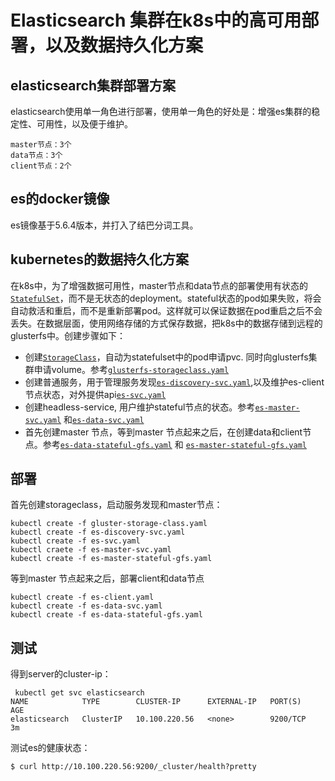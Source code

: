 # Elasticsearch 集群在k8s中的高可用部署，以及数据持久化方案
## elasticsearch集群部署方案
elasticsearch使用单一角色进行部署，使用单一角色的好处是：增强es集群的稳定性、可用性，以及便于维护。
```
master节点：3个
data节点：3个
client节点：2个
```
## es的docker镜像
es镜像基于5.6.4版本，并打入了结巴分词工具。

## kubernetes的数据持久化方案
在k8s中，为了增强数据可用性，master节点和data节点的部署使用有状态的[`StatefulSet`](https://kubernetes.io/docs/concepts/abstractions/controllers/statefulsets/)，而不是无状态的deployment。stateful状态的pod如果失败，将会自动救活和重启，而不是重新部署pod。这样就可以保证数据在pod重启之后不会丢失。在数据层面，使用网络存储的方式保存数据，把k8s中的数据存储到远程的glusterfs中。创建步骤如下：
- 创建[`StorageClass`](http://blog.kubernetes.io/2016/10/dynamic-provisioning-and-storage-in-kubernetes.html)，自动为statefulset中的pod申请pvc. 同时向glusterfs集群申请volume。参考[`glusterfs-storageclass.yaml`](glusterfs-storageclass.yaml)
- 创建普通服务，用于管理服务发现[`es-discovery-svc.yaml`](es-discovery-svc.yaml),以及维护es-client节点状态，对外提供api[`es-svc.yaml`](es-svc.yaml)
- 创建headless-service, 用户维护stateful节点的状态。参考[`es-master-svc.yaml`](es-master-svc.yaml) 和[`es-data-svc.yaml`](es-data-svc.yaml)
- 首先创建master 节点，等到master 节点起来之后，在创建data和client节点。参考[`es-data-stateful-gfs.yaml`](es-data-stateful-gfs.yaml) 和 [`es-master-stateful-gfs.yaml`](es-master-stateful-gfs.yaml)

## 部署
首先创建storageclass，启动服务发现和master节点：
```
kubectl create -f gluster-storage-class.yaml
kubectl create -f es-discovery-svc.yaml
kubectl create -f es-svc.yaml
kubectl craete -f es-master-svc.yaml
kubectl create -f es-master-stateful-gfs.yaml
```
等到master 节点起来之后，部署client和data节点
```
kubectl create -f es-client.yaml
kubectl create -f es-data-svc.yaml
kubectl create -f es-data-stateful-gfs.yaml
```
## 测试
得到server的cluster-ip：
```
 kubectl get svc elasticsearch
NAME            TYPE        CLUSTER-IP      EXTERNAL-IP   PORT(S)    AGE
elasticsearch   ClusterIP   10.100.220.56   <none>        9200/TCP   3m
```
测试es的健康状态：
```
$ curl http://10.100.220.56:9200/_cluster/health?pretty

```

